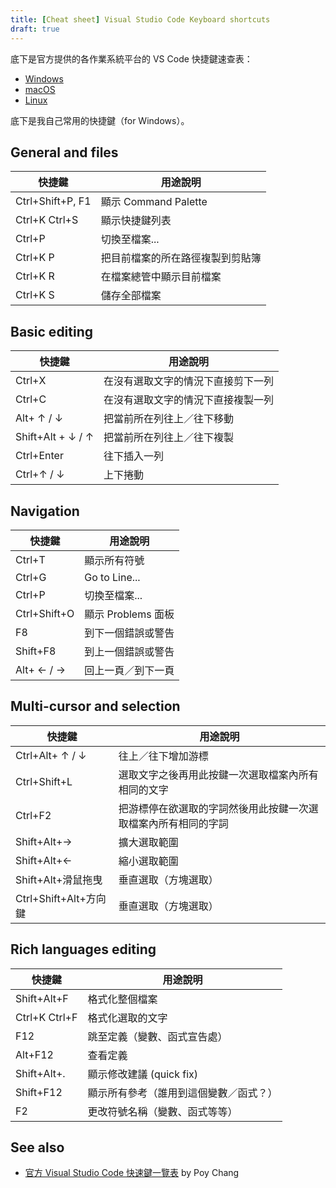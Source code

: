 ```yaml
---
title: [Cheat sheet] Visual Studio Code Keyboard shortcuts
draft: true
---
```


底下是官方提供的各作業系統平台的 VS Code 快捷鍵速查表：

- [Windows](https://go.microsoft.com/fwlink/?linkid=832145)
- [macOS](https://go.microsoft.com/fwlink/?linkid=832143)
- [Linux](https://go.microsoft.com/fwlink/?linkid=832144)

底下是我自己常用的快捷鍵（for Windows）。

## General and files

| 快捷鍵                  | 用途說明 |
|-------------------------|----------------------|
| Ctrl+Shift+P, F1        | 顯示 Command Palette |
| Ctrl+K Ctrl+S           | 顯示快捷鍵列表 |
| Ctrl+P                  | 切換至檔案... |
| Ctrl+K P | 把目前檔案的所在路徑複製到剪貼簿 |
| Ctrl+K R | 在檔案總管中顯示目前檔案 |
| Ctrl+K S | 儲存全部檔案 |

## Basic editing

| 快捷鍵                  | 用途說明 |
|-------------------------|----------------------|
| Ctrl+X | 在沒有選取文字的情況下直接剪下一列 |
| Ctrl+C | 在沒有選取文字的情況下直接複製一列 |
| Alt+ ↑ / ↓ | 把當前所在列往上／往下移動 |
| Shift+Alt + ↓ / ↑ | 把當前所在列往上／往下複製 |
| Ctrl+Enter | 往下插入一列 |
| Ctrl+↑ / ↓ | 上下捲動 |

## Navigation

| 快捷鍵                  | 用途說明 |
|-------------------------|----------------------|
| Ctrl+T | 顯示所有符號 |
| Ctrl+G | Go to Line... |
| Ctrl+P | 切換至檔案... |
| Ctrl+Shift+O | 顯示 Problems 面板 |
| F8 | 到下一個錯誤或警告 |
| Shift+F8 | 到上一個錯誤或警告 |
| Alt+ ← / → | 回上一頁／到下一頁 |

## Multi-cursor and selection

| 快捷鍵                  | 用途說明 |
|-------------------------|----------------------|
| Ctrl+Alt+ ↑ / ↓ | 往上／往下增加游標 |
| Ctrl+Shift+L | 選取文字之後再用此按鍵一次選取檔案內所有相同的文字 |
| Ctrl+F2 | 把游標停在欲選取的字詞然後用此按鍵一次選取檔案內所有相同的字詞 |
| Shift+Alt+→ | 擴大選取範圍 |
| Shift+Alt+← | 縮小選取範圍 |
| Shift+Alt+滑鼠拖曳 | 垂直選取（方塊選取） |
| Ctrl+Shift+Alt+方向鍵 | 垂直選取（方塊選取） |

## Rich languages editing

| 快捷鍵                  | 用途說明 |
|-------------------------|----------------------|
| Shift+Alt+F | 格式化整個檔案 |
| Ctrl+K Ctrl+F | 格式化選取的文字 |
| F12 | 跳至定義（變數、函式宣告處） |
| Alt+F12 | 查看定義 |
| Shift+Alt+. | 顯示修改建議 (quick fix) |
| Shift+F12 | 顯示所有參考（誰用到這個變數／函式？） |
| F2 | 更改符號名稱（變數、函式等等） |


## See also

- [官方 Visual Studio Code 快速鍵一覽表](https://blog.poychang.net/vscode-shortcuts/) by Poy Chang